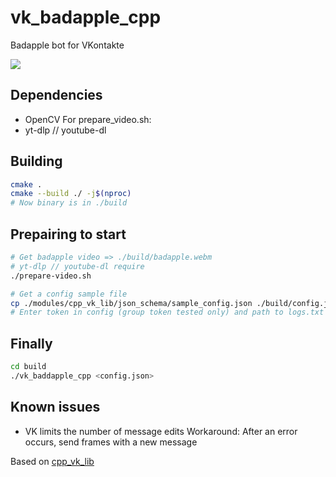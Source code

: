 # vk_badapple_cpp
Badapple bot for VKontakte

![](https://github.com/6yntar05/vk_badapple_cpp/blob/main/git_res/Youmu.gif)

## Dependencies
- OpenCV
For prepare_video.sh:
- yt-dlp // youtube-dl

## Building
```sh
cmake .
cmake --build ./ -j$(nproc)
# Now binary is in ./build
```

## Prepairing to start
```sh
# Get badapple video => ./build/badapple.webm
# yt-dlp // youtube-dl require
./prepare-video.sh

# Get a config sample file
cp ./modules/cpp_vk_lib/json_schema/sample_config.json ./build/config.json
# Enter token in config (group token tested only) and path to logs.txt
```

## Finally
```sh
cd build
./vk_baddapple_cpp <config.json>
```

## Known issues
- VK limits the number of message edits
Workaround: After an error occurs, send frames with a new message

Based on [cpp_vk_lib](https://github.com/epoll-reactor/cpp_vk_lib)
